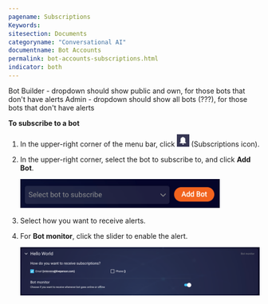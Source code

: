 ```yaml
---
pagename: Subscriptions
Keywords:
sitesection: Documents
categoryname: "Conversational AI"
documentname: Bot Accounts
permalink: bot-accounts-subscriptions.html
indicator: both
---
```



Bot Builder - dropdown should show public and own, for those bots that don't have alerts
Admin - dropdown should show all bots (???), for those bots that don't have alerts

**To subscribe to a bot**

1. In the upper-right corner of the menu bar, click <img style="width:25px" src="img/ConvoBuilder/icon_subscriptions.png"> (Subscriptions icon).
2. In the upper-right corner, select the bot to subscribe to, and click **Add Bot**.

    <img class="fancyimage" style="width:400px" src="img/ConvoBuilder/subscriptions_1.png">

3. Select how you want to receive alerts.
4. For **Bot monitor**, click the slider to enable the alert.

    <img class="fancyimage" style="width:800px" src="img/ConvoBuilder/subscriptions_2.png">




